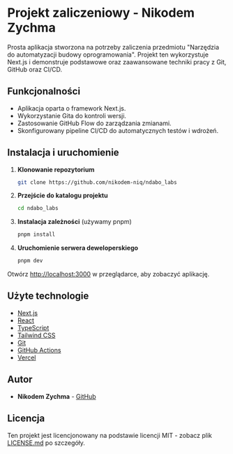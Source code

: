 # Projekt zaliczeniowy - Nikodem Zychma

Prosta aplikacja stworzona na potrzeby zaliczenia przedmiotu "Narzędzia do automatyzacji budowy oprogramowania". Projekt ten wykorzystuje Next.js i demonstruje podstawowe oraz zaawansowane techniki pracy z Git, GitHub oraz CI/CD.

## Funkcjonalności

- Aplikacja oparta o framework Next.js.
- Wykorzystanie Gita do kontroli wersji.
- Zastosowanie GitHub Flow do zarządzania zmianami.
- Skonfigurowany pipeline CI/CD do automatycznych testów i wdrożeń.

## Instalacja i uruchomienie

1.  **Klonowanie repozytorium**
    ```bash
    git clone https://github.com/nikodem-niq/ndabo_labs
    ```

2.  **Przejście do katalogu projektu**
    ```bash
    cd ndabo_labs
    ```

3.  **Instalacja zależności** (używamy pnpm)
    ```bash
    pnpm install
    ```

4.  **Uruchomienie serwera deweloperskiego**
    ```bash
    pnpm dev
    ```

Otwórz [http://localhost:3000](http://localhost:3000) w przeglądarce, aby zobaczyć aplikację.

## Użyte technologie

- [Next.js](https://nextjs.org/)
- [React](https://react.dev/)
- [TypeScript](https://www.typescriptlang.org/)
- [Tailwind CSS](https://tailwindcss.com/)
- [Git](https://git-scm.com/)
- [GitHub Actions](https://github.com/features/actions)
- [Vercel](https://vercel.com/)

## Autor

- **Nikodem Zychma** - [GitHub](https://github.com/nikodem-niq)

## Licencja

Ten projekt jest licencjonowany na podstawie licencji MIT - zobacz plik [LICENSE.md](LICENSE.md) po szczegóły.
